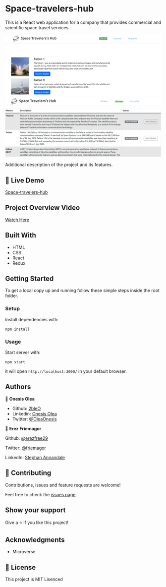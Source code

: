 # Space-travelers-hub
This is a React web application for a company that provides commercial and scientific space travel services. 

![Screenshot](./screenshot1.png)
![Screenshot](./screenshot2.png)


Additional description of the project and its features.

## 🔴  Live Demo

[Space-travelers-hub](https://vigorous-jang-d9676c.netlify.app)

## Project Overview Video

[Watch Here](https://www.loom.com/share/22b0607f2e7348cb9575c43d241d600c)

## Built With

- HTML
- CSS
- React
- Redux

## Getting Started

To get a local copy up and running follow these simple steps inside the root folder.

### Setup

Install dependencies with:

```
npm install
```

### Usage

Start server with:

```
npm start
```

it will open `http://localhost:3000/` in your default browser.

## Authors

👤 **Onesis Olea**

- Github: [2bleO](https://github.com/2bleO)
- Linkedin: [Onesis Olea](https://www.linkedin.com/in/onesis-olea/)
- Twitter: [@OleaOnesis](https://twitter.com/OleaOnesis)

👤 **Erez Friemagor**

Github: [@erezfree29](https://github.com/erezfree29)

Twitter: [@friemagor](https://twitter.com/friemagor)

LinkedIn: [Stephan Annandale](https://www.linkedin.com/in/erez-friemagor/)

## 🤝 Contributing

Contributions, issues and feature requests are welcome!

Feel free to check the [issues page]().

## Show your support

Give a ⭐️ if you like this project!

## Acknowledgments

- Microverse

## 📝 License

This project is MIT Lisenced